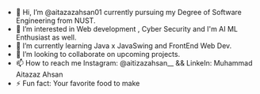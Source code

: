 - 👋 Hi, I’m @aitazazahsan01 currently pursuing my Degree of Software Engineering from NUST.
- 👀 I’m interested in Web development , Cyber Security and I'm AI ML Enthusiast as well.
- 🌱 I’m currently learning Java x JavaSwing and FrontEnd Web Dev.
- 💞️ I’m looking to collaborate on upcoming projects.
- 📫 How to reach me Instagram: @aitizazahsan__ && LinkeIn: Muhammad Aitazaz Ahsan
- ⚡ Fun fact: Your favorite food to make

<!---
aitazazahsan01/aitazazahsan01 is a ✨ special ✨ repository because its `README.md` (this file) appears on your GitHub profile.
You can click the Preview link to take a look at your changes.
--->
